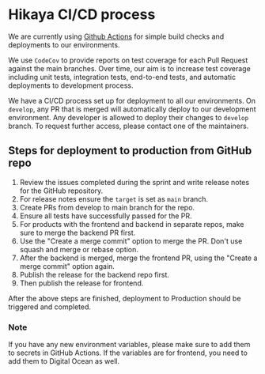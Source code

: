 # Hikaya CI/CD process

We are currently using [Github Actions](https://docs.github.com/en/free-pro-team@latest/actions) for simple build checks and deployments to our environments.

We use `CodeCov` to provide reports on test coverage for each Pull Request against the main branches. Over time, our aim is to increase test coverage including unit tests, integration tests, end-to-end tests, and automatic deployments to development process.

We have a CI/CD process set up for deployment to all our environments. On `develop`, any PR that is merged will automatically deploy to our development environment. Any developer is allowed to deploy their changes to `develop` branch. To request further access, please contact one of the maintainers.

## Steps for deployment to production from GitHub repo

1. Review the issues completed during the sprint and write release notes for the GitHub repository.
2. For release notes ensure the `target` is set as `main` branch.
3. Create PRs from develop to main branch for the repo.
4. Ensure all tests have successfully passed for the PR.
5. For products with the frontend and backend in separate repos, make sure to merge the backend PR first.
6. Use the "Create a merge commit" option to merge the PR. Don't use squash and merge or rebase option.
7. After the backend is merged, merge the frontend PR, using the "Create a merge commit" option again.
8. Publish the release for the backend repo first.
9. Then publish the release for frontend.

After the above steps are finished, deployment to Production should be triggered and completed.

### Note

If you have any new environment variables, please make sure to add them to secrets in GitHub Actions. If the variables are for frontend, you need to add them to Digital Ocean as well.
